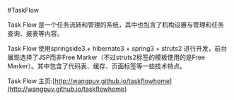 #TaskFlow

Task Flow 是一个任务流转和管理的系统，其中也包含了机构设置与管理和任务查询、报表等内容。

Task Flow 使用springside3 + hibernate3 + spring3 + struts2 进行开发，前台展现选择了JSP而非Free Marker（不过struts2标签的模板使用的是Free Marker）。其中包含了代码表、缓存、页面标签等一些技术特点。

Task Flow 主页:[http://wangpuv.github.io/taskflowhome](http://wangpuv.github.io/taskflowhome)
